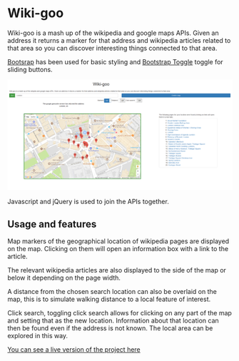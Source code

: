 # Wiki-goo

Wiki-goo is a mash up of the wikipedia and google maps APIs. Given an address it returns a marker for that address and wikipedia articles related to that area so you can discover interesting things connected to that area.

[Bootsrap](https://getbootstrap.com/) has been used for basic styling and [Bootstrap Toggle](http://www.bootstraptoggle.com/) toggle for sliding buttons.

![Example usage](https://raw.githubusercontent.com/a-watkin/wiki-goo/master/wiki-goo-example.png)

Javascript and jQuery is used to join the APIs together.

## Usage and features

Map markers of the geographical location of wikipedia pages are displayed on the map. Clicking on them will open an information box with a link to the article.

The relevant wikipedia articles are also displayed to the side of the map or below it depending on the page width.

A distance from the chosen search location can also be overlaid on the map, this is to simulate walking distance to a local feature of interest.

Click search, toggling click search allows for clicking on any part of the map and setting that as the new location. Information about that location can then be found even if the address is not known. The local area can be explored in this way.

[You can see a live version of the project here](http://aws-website-wikki-goo-kgi2q.s3-website-us-east-1.amazonaws.com/)
